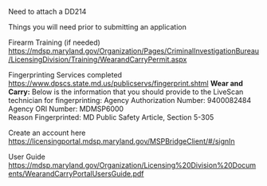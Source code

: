 
Need to attach a DD214


Things you will need prior to submitting an application

Firearm Training (if needed)
https://mdsp.maryland.gov/Organization/Pages/CriminalInvestigationBureau/LicensingDivision/Training/WearandCarryPermit.aspx

Fingerprinting Services completed
https://www.dpscs.state.md.us/publicservs/fingerprint.shtml
**Wear and Carry:** Below is the information that you should provide to the LiveScan technician for fingerprinting:
Agency Authorization Number: 9400082484  
Agency ORI Number: MDMSP6000  
Reason Fingerprinted: MD Public Safety Article, Section 5-305


Create an account here
https://licensingportal.mdsp.maryland.gov/MSPBridgeClient/#/signIn


User Guide
https://mdsp.maryland.gov/Organization/Licensing%20Division%20Documents/WearandCarryPortalUsersGuide.pdf
